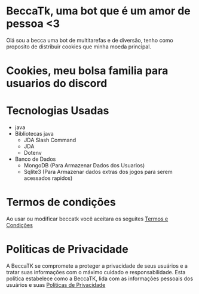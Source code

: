 # BeccaTk, uma bot que é um amor de pessoa <3

Olá sou a becca uma bot de multitarefas e de diversão, tenho como proposito de distribuir cookies que minha moeda principal.

# Cookies, meu bolsa familia para usuarios do discord

# Tecnologias Usadas 
- java
- Bibliotecas java
  - JDA Slash Command
  - JDA
  - Dotenv
- Banco de Dados
    - MongoDB (Para Armazenar Dados dos Usuarios)
    - Sqlite3 (Para Armazenar dados extras dos jogos para serem acessados rapidos)

# Termos de condições
Ao usar ou modificar beccatk você aceitara os seguites <a href="https://joaovtk.github.io/becca-discord-bot/terms">Termos e Condições</a>

# Politicas de Privacidade
A BeccaTK se compromete a proteger a privacidade de seus usuários e a tratar suas informações com o máximo cuidado e responsabilidade. Esta política estabelece como a BeccaTK, lida com as informações pessoais dos usuários e suas <a href="https://joaovtk.github.io/becca-discord-bot/policy">Politicas de Privacidade</a>



